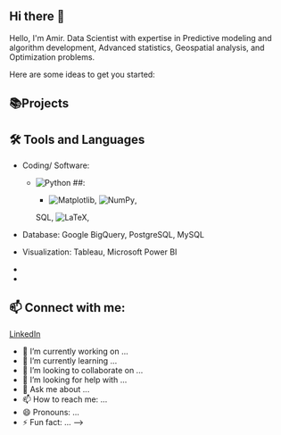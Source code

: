 ## Hi there 👋

Hello, I'm Amir. Data Scientist with expertise in Predictive modeling and algorithm development, Advanced statistics, Geospatial analysis, and Optimization problems.


Here are some ideas to get you started:

## 📚Projects


## 🛠️ Tools and Languages
- Coding/ Software:
  - ![Python](https://img.shields.io/badge/Python-3776AB?style=flat&logo=python&logoColor=white) ##:
      - ![Matplotlib](https://img.shields.io/badge/Matplotlib-%23ffffff.svg?style=for-the-badge&logo=Matplotlib&logoColor=black), ![NumPy](https://img.shields.io/badge/numpy-%23013243.svg?style=for-the-badge&logo=numpy&logoColor=white),


     SQL, ![LaTeX](https://img.shields.io/badge/latex-%23008080.svg?style=for-the-badge&logo=latex&logoColor=white), 
- Database: Google BigQuery, PostgreSQL, MySQL
- Visualization: Tableau, Microsoft Power BI

- 
  
- 

## 📫 Connect with me:
[LinkedIn](https://www.linkedin.com/in/amir-yaghoubi/)

- 🔭 I’m currently working on ...
- 🌱 I’m currently learning ...
- 👯 I’m looking to collaborate on ...
- 🤔 I’m looking for help with ...
- 💬 Ask me about ...
- 📫 How to reach me: ...
- 😄 Pronouns: ...
- ⚡ Fun fact: ...
-->
